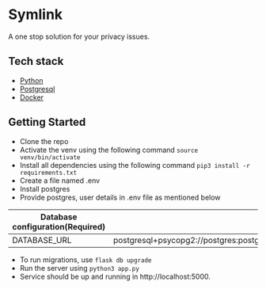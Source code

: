 # Symlink

A one stop solution for your privacy issues.

## Tech stack

- [Python]()
- [Postgresql](https://www.postgresql.org/)
- [Docker](https://www.docker.com/)

## Getting Started

- Clone the repo
- Activate the venv using the following command `source venv/bin/activate`
- Install all dependencies using the following command `pip3 install -r requirements.txt`
- Create a file named .env
- Install postgres
- Provide postgres, user details in .env file as mentioned below

| Database configuration(Required) |                                                                |
| -------------------------------- | -------------------------------------------------------------- |
| DATABASE_URL                     | postgresql+psycopg2://postgres:postgres@localhost:5432/symlink |

- To run migrations, use `flask db upgrade`
- Run the server using `python3 app.py`
- Service should be up and running in http://localhost:5000.
